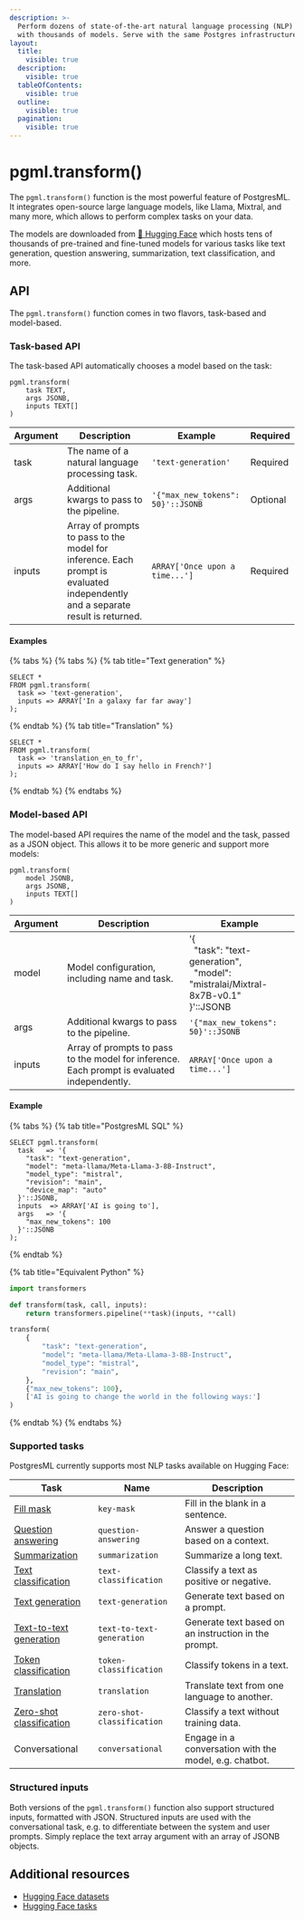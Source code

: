 ```yaml
---
description: >-
  Perform dozens of state-of-the-art natural language processing (NLP) tasks
  with thousands of models. Serve with the same Postgres infrastructure.
layout:
  title:
    visible: true
  description:
    visible: true
  tableOfContents:
    visible: true
  outline:
    visible: true
  pagination:
    visible: true
---
```


# pgml.transform()

The `pgml.transform()` function is the most powerful feature of PostgresML. It integrates open-source large language models, like Llama, Mixtral, and many more, which allows to perform complex tasks on your data.

The models are downloaded from [🤗 Hugging Face](https://huggingface.co/transformers) which hosts tens of thousands of pre-trained and fine-tuned models for various tasks like text generation, question answering, summarization, text classification, and more.

## API

The `pgml.transform()` function comes in two flavors, task-based and model-based.

### Task-based API

The task-based API automatically chooses a model based on the task:

```postgresql
pgml.transform(
    task TEXT,
    args JSONB,
    inputs TEXT[]
)
```

| Argument | Description | Example | Required |
|----------|-------------|---------|----------|
| task | The name of a natural language processing task. | `'text-generation'` | Required |
| args | Additional kwargs to pass to the pipeline. | `'{"max_new_tokens": 50}'::JSONB` | Optional |
| inputs | Array of prompts to pass to the model for inference. Each prompt is evaluated independently and a separate result is returned. | `ARRAY['Once upon a time...']` | Required |

#### Examples

{% tabs %}
{% tabs %}
{% tab title="Text generation" %}

```postgresql
SELECT *
FROM pgml.transform(
  task => 'text-generation',
  inputs => ARRAY['In a galaxy far far away']
);
```

{% endtab %}
{% tab title="Translation" %}

```postgresql
SELECT *
FROM pgml.transform(
  task => 'translation_en_to_fr',
  inputs => ARRAY['How do I say hello in French?']
);
```

{% endtab %}
{% endtabs %}

### Model-based API

The model-based API requires the name of the model and the task, passed as a JSON object. This allows it to be more generic and support more models:

```postgresql
pgml.transform(
    model JSONB,
    args JSONB,
    inputs TEXT[]
)
```

<table class="table-sm table">
  <thead>
    <th>Argument</th>
    <th>Description</th>
    <th>Example</th>
  </thead>
  <tbody>
    <tr>
      <td>model</td>
      <td>Model configuration, including name and task.</td>
      <td>
        <div class="code-multi-line font-monospace">
          '{
            <br>&nbsp;&nbsp;"task": "text-generation",
            <br>&nbsp;&nbsp;"model": "mistralai/Mixtral-8x7B-v0.1"
          <br>}'::JSONB
        </div>
      </td>
    </tr>
    <tr>
      <td>args</td>
      <td>Additional kwargs to pass to the pipeline.</td>
      <td><code>'{"max_new_tokens": 50}'::JSONB</code></td>
    </tr>
    <tr>
      <td>inputs</td>
      <td>Array of prompts to pass to the model for inference. Each prompt is evaluated independently.</td>
      <td><code>ARRAY['Once upon a time...']</code></td>
    </tr>
</table>

#### Example

{% tabs %}
{% tab title="PostgresML SQL" %}

```postgresql
SELECT pgml.transform(
  task   => '{
    "task": "text-generation",
    "model": "meta-llama/Meta-Llama-3-8B-Instruct",
    "model_type": "mistral",
    "revision": "main",
    "device_map": "auto"
  }'::JSONB,
  inputs  => ARRAY['AI is going to'],
  args   => '{
    "max_new_tokens": 100
  }'::JSONB
);
```

{% endtab %}

{% tab title="Equivalent Python" %}

```python
import transformers

def transform(task, call, inputs):
    return transformers.pipeline(**task)(inputs, **call)

transform(
    {
        "task": "text-generation",
        "model": "meta-llama/Meta-Llama-3-8B-Instruct",
        "model_type": "mistral",
        "revision": "main",
    },
    {"max_new_tokens": 100},
    ['AI is going to change the world in the following ways:']
)
```

{% endtab %}
{% endtabs %}


### Supported tasks

PostgresML currently supports most NLP tasks available on Hugging Face:

| Task | Name | Description |
|------|-------------|---------|
| [Fill mask](fill-mask) | `key-mask` | Fill in the blank in a sentence. |
| [Question answering](question-answering) | `question-answering` | Answer a question based on a context. |
| [Summarization](summarization) | `summarization` | Summarize a long text. |
| [Text classification](text-classification) | `text-classification` | Classify a text as positive or negative. |
| [Text generation](text-generation) | `text-generation` | Generate text based on a prompt. |
| [Text-to-text generation](text-to-text-generation) | `text-to-text-generation` | Generate text based on an instruction in the prompt. |
| [Token classification](token-classification) | `token-classification` | Classify tokens in a text. |
| [Translation](translation) | `translation` | Translate text from one language to another. |
| [Zero-shot classification](zero-shot-classification) | `zero-shot-classification` | Classify a text without training data. |
| Conversational | `conversational` | Engage in a conversation with the model, e.g. chatbot. |

### Structured inputs

Both versions of the `pgml.transform()` function also support structured inputs, formatted with JSON. Structured inputs are used with the conversational task, e.g. to differentiate between the system and user prompts. Simply replace the text array argument with an array of JSONB objects.


## Additional resources

- [Hugging Face datasets](https://huggingface.co/datasets)
- [Hugging Face tasks](https://huggingface.co/tasks)
